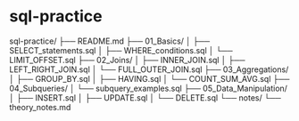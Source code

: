 # sql-practice
sql-practice/
├── README.md
├── 01_Basics/
│   ├── SELECT_statements.sql
│   ├── WHERE_conditions.sql
│   └── LIMIT_OFFSET.sql
├── 02_Joins/
│   ├── INNER_JOIN.sql
│   ├── LEFT_RIGHT_JOIN.sql
│   └── FULL_OUTER_JOIN.sql
├── 03_Aggregations/
│   ├── GROUP_BY.sql
│   ├── HAVING.sql
│   └── COUNT_SUM_AVG.sql
├── 04_Subqueries/
│   └── subquery_examples.sql
├── 05_Data_Manipulation/
│   ├── INSERT.sql
│   ├── UPDATE.sql
│   └── DELETE.sql
└── notes/
    └── theory_notes.md

